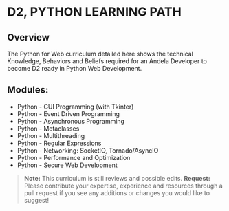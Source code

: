 # D2, PYTHON LEARNING PATH

## Overview 

The Python for Web curriculum detailed here shows the technical Knowledge, Behaviors and Beliefs required for an Andela Developer to become D2 ready in Python Web Development.


## Modules: 

* Python - GUI Programming (with Tkinter)
* Python - Event Driven Programming
* Python - Asynchronous Programming
* Python - Metaclasses
* Python - Multithreading
* Python - Regular Expressions
* Python - Networking: SocketIO, Tornado/AsyncIO
* Python - Performance and Optimization
* Python - Secure Web Development  


>**Note:** This curriculum is still reviews and possible edits. **Request:** Please contribute your expertise, experience and resources through a pull request if you see any additions or changes you would like to suggest!